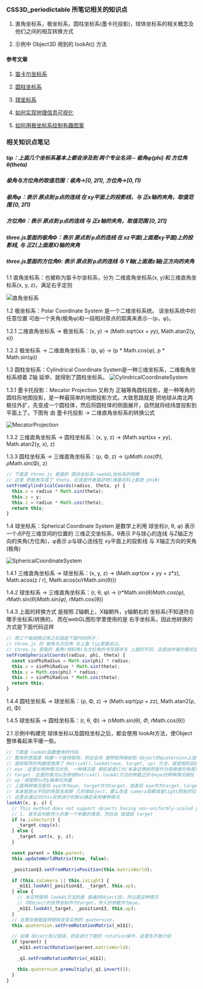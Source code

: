 ### CSS3D_periodictable 所笔记相关的知识点

1. 直角坐标系，极坐标系，圆柱坐标系(墨卡托投影)，球体坐标系的相关概念及他们之间的相互转换方式

2. 示例中 Object3D 用到的 lookAt() 方法

#### 参考文章
1. [笛卡尔坐标系](https://zh.wikipedia.org/zh-sg/%E7%AC%9B%E5%8D%A1%E5%B0%94%E5%9D%90%E6%A0%87%E7%B3%BB)
   
2. [圆柱坐标系](https://zh.wikipedia.org/zh-sg/%E5%9C%93%E6%9F%B1%E5%9D%90%E6%A8%99%E7%B3%BB)

3. [球坐标系](https://zh.wikipedia.org/wiki/%E7%90%83%E5%BA%A7%E6%A8%99%E7%B3%BB)

4. [如何实现地理信息可视化](https://time.geekbang.org/column/article/292607)

5. [如何用极坐标系绘制有趣图案](https://time.geekbang.org/column/article/266346)

### 相关知识点笔记
##### tip：上面几个坐标系基本上都会涉及到 两个专业名词-- 极角φ(phi) 和 方位角θ(theta)
##### 极角与方位角的取值范围：极角->[0, 2Π), 方位角->[0, Π)
##### 极角φ：表示 原点到 p点的连线 在 xy平面上的投影线，与 正x轴的夹角，取值范围 [0, 2Π)
##### 方位角θ：表示 原点到 p点的连线 与 正z轴的夹角，取值范围 [0, 2Π]
##### three.js里面的极角Φ：表示 原点到 p点的连线 在 xz平面(上面是xy平面)上的投影线, 与 正Z(上面是X)轴的夹角
##### three.js里面的方位角θ: 表示 原点到 p点的连线 与 Y轴(上面是z轴)正方向的夹角

1.1 直角坐标系：也被称为笛卡尔坐标系，分为 二维直角坐标系(x, y)和三维直角坐标系(x, y, z)，满足右手定则

![直角坐标系](../blogs/images/4.css3d_periodictable/CartesianCoordinateSystem.png)

1.2 极坐标系：Polar Coordinate System 是一个二维坐标系统。
             该坐标系统中的 任意位置 可由一个夹角(极角φ)和一段相对原点的距离来表示--(p，φ)。

1.2.1 二维直角坐标系 -> 极坐标系：(x, y) -> (Math.sqrt(x*x + y*y), Math.atan2(y, x))

1.2.2 极坐标系 -> 二维直角坐标系：(p, φ) -> (p * Math.cos(φ), p * Math.sin(φ))

1.3 圆柱坐标系：Cylindrical Coordinate System是一种三维坐标系，二维极角坐标系顺着 Z轴 延申，就得到了圆柱坐标系。
![CylindricalCoordinateSystem](../blogs/images/4.css3d_periodictable/CylindricalCoordinateSystem.png)

1.3.1 墨卡托投影：Mecator Projection 又称为 正轴等角圆柱投影，是一种等角的圆柱形地图投影，是一种最简单的地图投影方式。大致思路就是 把地球从南北两极往外扩，先变成一个圆柱体，然后将圆柱体的侧面展开，自然就将经纬度投影到平面上了。下图有 由 墨卡托投影 -> 二维直角坐标系的转换公式

![MecatorProjection](../blogs/images/4.css3d_periodictable/MecatorProjection.png)

1.3.2 三维直角坐标系 -> 圆柱坐标系：(x, y, z) -> (Math.sqrt(x*x + y*y), Math.atan2(y, x), z)

1.3.3 圆柱坐标系 -> 三维直角坐标系：(ρ, Φ, z) -> (ρ*Math.cos(Φ), ρ*Math.sin(Φ), z)
```javascript
// 下面是 three.js 里面的 圆柱坐标系->webGL坐标系的转换
// 这里 把极角写成了 theta，应该是作者喜好吧(维基百科上都是 phiΦ)
setFromCylindricalCoords(radius, theta, y) {
  this.x = radius * Math.sin(theta);
  this.y = y;
  this.z = radius * Math.cos(theta);
  return this;
}
```

1.4 球坐标系：Spherical Coordinate System 是数学上利用 球坐标(r, θ, φ) 表示一个点P在三维空间的位置的 三维正交坐标系，θ表示 P与球心的连线 与Z轴正方向的夹角(方位角)，φ表示 p与球心连线在 xy平面上的投影线 与 X轴正方向的夹角(极角)

![SphericalCoordinateSystem](../blogs/images/4.css3d_periodictable/SphericalCoordinateSystem.png)

1.4.1 三维直角坐标系 -> 球坐标系：(x, y, z) -> (Math.sqrt(x*x + y*y + z*z), Math.acos(z / r), Math.acos(x/rMath.sin(θ)))

1.4.2 球坐标系 -> 三维直角坐标系：(r, θ, φ) -> (r*Math.sin(θ)*Math.cos(φ), r*Math.sin(θ)*Math.sin(φ), r*Math.cos(θ))

1.4.3 上面的转换方式 是按照 Z轴朝上，X轴朝外，y轴朝右的 坐标系(不知道符合哪手坐标系)转换的，
      而在webGL图形学里使用的是 右手坐标系，因此他转换的方式是下面代码这样
```javascript
// 把三个轴调换过来之后就是下面代码样子：
// three.js 的 极角与方位角 在上面 tip里面说过。
// three.js 里面的 极角(倾斜角)与方位角的书写顺序与 上面的不同，这是由作者的喜欢定义的吧！
setFromSphericalCoords(radius, phi, theta) {
  const sinPhiRadius = Math.sin(phi) * radius;
  this.x = sinPhiRadius * Math.sin(theta);
  this.y = Math.cos(phi) * radius;
  this.z = sinPhiRadius * Math.cos(theta);
  return this;
}
```

1.4.4 圆柱坐标系 -> 球坐标系：(ρ, Φ, z) -> (Math.sqrt(ρ*ρ + z*z), Math.atan2(ρ, z), Φ)

1.4.5 球坐标系 -> 圆柱坐标系：(r, θ, Φ) -> (r*Math.sin(θ), Φ, r*Math.cos(θ))


2.1 示例中构建完 球体坐标以及圆柱坐标之后，都会使用 lookAt方法，使Object整体看起来平缓一些。
```javascript
// 下面是 lookAt函数整体的代码
// 整体的思路是 构建一个旋转矩阵，然后会将 旋转矩阵映射到 Object的quaternion上旋转
// 旋转矩阵的构建是借用了 Matrix4().lookAt(eye, target, up) 方法，就是相机创建视图矩阵的原理
// eye：这里分两种情况对待, 一种情况是 相机或者灯光(本身这俩依然是作为观察者的角度)，另一种情况是几何体(被观察者)
// target：这里的情况以及参给Matrix4().lookAt方法的参数正好与eye的两种情况相反
// up：就是默认的y轴单位向量
// 上面两种情况是将 eye作为eye, target作为target，或者将 eye作为target，target作为eye来运作的
// 本身就是从不同的角度去观察 几何体Object，要么改变 camera观察或者light照射的位置，要么换一个位置重新观察几何体
// 这里会通过对this实例进行判断以确定采用哪种情况
lookAt(x, y, z) {
  // This method does not support objects having non-uniformly-scaled parent(s)
  // 1. 首先会判断传入的第一个参数的类型，然后会 赋值给 target
  if (x.isVector3) {
    _target.copy(x);
  } else {
    _target.set(x, y, z);
  }

  const parent = this.parent;
  this.updateWorldMatrix(true, false);

  _position$3.setFromMatrixPosition(this.matrixWorld);

  if (this.isCamera || this.isLight) {
    _m1$1.lookAt(_position$3, _target, this.up);
  } else {
    // 本实例使用 lookAt方法的是 普通的Object3D，所以是这种情况
    // 将Object的世界坐标作为target，传入的参数作为eye，
    _m1$1.lookAt(_target, _position$3, this.up);
  }
  // 这里会根据旋转矩阵改变实例的 quaternion，
  this.quaternion.setFromRotationMatrix(_m1$1);

  // 如果 Object有父层级，则会进行下面的 rotation操作，这里先不做介绍
  if (parent) {
    _m1$1.extractRotation(parent.matrixWorld);

    _q1.setFromRotationMatrix(_m1$1);

    this.quaternion.premultiply(_q1.invert());
  }
}
```